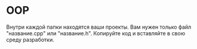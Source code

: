 # OOP
Внутри каждой папки находятся ваши проекты. Вам нужен только файл "название.cpp" или "название.h". Копируйте код и вставляйте в свою среду разработки.
